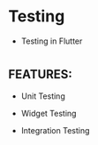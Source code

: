 # Testing

- Testing in Flutter

#

## FEATURES:

 - Unit Testing

 - Widget Testing

 - Integration Testing
#